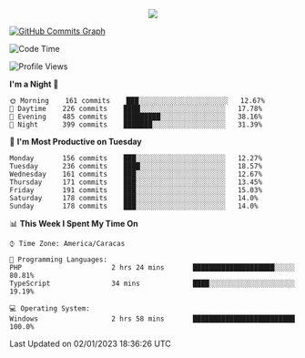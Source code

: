 <p align="center">
  <a href="http://www.github.com/thevacs">
    <img src="https://github-readme-streak-stats.herokuapp.com/?user=thevacs&stroke=ffffff&background=1c1917&ring=0891b2&fire=0891b2&currStreakNum=ffffff&currStreakLabel=0891b2&sideNums=ffffff&sideLabels=ffffff&dates=ffffff&hide_border=true" />
  </a>
  
  <a href="http://www.github.com/thevacs"><img src="https://github-readme-activity-graph.cyclic.app/graph?username=thevacs&bg_color=000000&color=ffffff&line=ff0000&point=ebebeb&area=true&hide_border=true" alt="GitHub Commits Graph" /></a>
  
</p>

<!--START_SECTION:waka-->
![Code Time](http://img.shields.io/badge/Code%20Time-995%20hrs%2057%20mins-blue)

![Profile Views](http://img.shields.io/badge/Profile%20Views-2-blue)

**I'm a Night 🦉** 

```text
🌞 Morning    161 commits    ███░░░░░░░░░░░░░░░░░░░░░░   12.67% 
🌆 Daytime    226 commits    ████░░░░░░░░░░░░░░░░░░░░░   17.78% 
🌃 Evening    485 commits    █████████░░░░░░░░░░░░░░░░   38.16% 
🌙 Night      399 commits    ███████░░░░░░░░░░░░░░░░░░   31.39%

```
📅 **I'm Most Productive on Tuesday** 

```text
Monday       156 commits    ███░░░░░░░░░░░░░░░░░░░░░░   12.27% 
Tuesday      236 commits    ████░░░░░░░░░░░░░░░░░░░░░   18.57% 
Wednesday    161 commits    ███░░░░░░░░░░░░░░░░░░░░░░   12.67% 
Thursday     171 commits    ███░░░░░░░░░░░░░░░░░░░░░░   13.45% 
Friday       191 commits    ███░░░░░░░░░░░░░░░░░░░░░░   15.03% 
Saturday     178 commits    ███░░░░░░░░░░░░░░░░░░░░░░   14.0% 
Sunday       178 commits    ███░░░░░░░░░░░░░░░░░░░░░░   14.0%

```


📊 **This Week I Spent My Time On** 

```text
⌚︎ Time Zone: America/Caracas

💬 Programming Languages: 
PHP                      2 hrs 24 mins       ████████████████████░░░░░   80.81% 
TypeScript               34 mins             ████░░░░░░░░░░░░░░░░░░░░░   19.19%

💻 Operating System: 
Windows                  2 hrs 58 mins       █████████████████████████   100.0%

```


 Last Updated on 02/01/2023 18:36:26 UTC
<!--END_SECTION:waka-->
